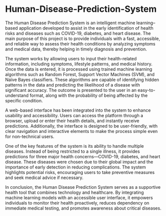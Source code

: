 # Human-Disease-Prediction-System
The Human Disease Prediction System is an intelligent machine learning–based application developed to assist in the early identification of health risks and diseases such as COVID-19, diabetes, and heart disease. The main purpose of this project is to provide individuals with a fast, accessible, and reliable way to assess their health conditions by analyzing symptoms and medical data, thereby helping in timely diagnosis and prevention.

The system works by allowing users to input their health-related information, including symptoms, lifestyle patterns, and medical history. Once the data is entered, it is processed using trained machine learning algorithms such as Random Forest, Support Vector Machines (SVM), and Naïve Bayes classifiers. These algorithms are capable of identifying hidden patterns in the data and predicting the likelihood of a disease with significant accuracy. The outcome is presented to the user in an easy-to-understand format, along with the probability of being affected by the specific condition.

A web-based interface has been integrated into the system to enhance usability and accessibility. Users can access the platform through a browser, upload or enter their health details, and instantly receive predictions. Additionally, the interface is designed to be user-friendly, with clear navigation and interactive elements to make the process simple even for non-technical users.

One of the key features of the system is its ability to handle multiple diseases. Instead of being restricted to a single illness, it provides predictions for three major health concerns—COVID-19, diabetes, and heart disease. These diseases were chosen due to their global impact and the importance of early detection in reducing complications. The system highlights potential risks, encouraging users to take preventive measures and seek medical advice if necessary.

In conclusion, the Human Disease Prediction System serves as a supportive health tool that combines technology and healthcare. By integrating machine learning models with an accessible user interface, it empowers individuals to monitor their health proactively, reduces dependency on immediate medical testing, and promotes awareness about critical diseases.
